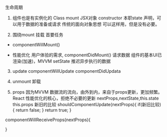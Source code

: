生命周期
1. 组件也是有实例化的
  Class mount JSX对象
  constructor 本职state 声明，可以用于数据的准备或请求 传统的面向对象思想
  可以这样用，但是没有必要。

2. 围绕mount 挂载 首要任务
  - componentWillMount()

  
  - 性能优化 用户体验的需求,
      componentDidMount()
      请求数据 组件的基本UI已渲染(加速)，MVVM setState 推迟异步执行的数据

3. update
    componentWillUpdate
    componentDidUpdata

4. unmount
    卸载

5. props
  因为MVVM 数据流的流向，由外到内，来自于props更新，更加频繁。
  React 性能优化的核心，拒绝不必要的更新
  nextProps,nextState,this.state
  this.props 新旧的比较
  shouldComponentUpdate(nextProps){
    if(新旧比较){
      return false;
    }
    return true;
  }

  componentWillReceiveProps(nextProps){
    
  }